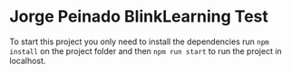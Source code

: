 # Jorge Peinado BlinkLearning Test

To start this project you only need to install the dependencies run `npm install` on the project folder and then `npm run start` to run the project in localhost.

